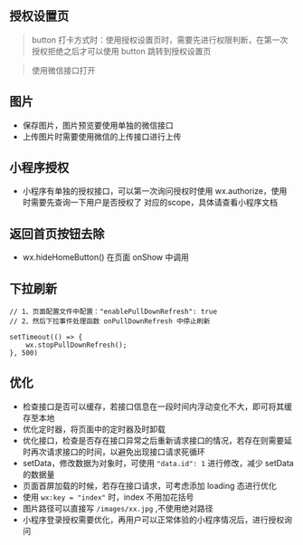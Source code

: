 ## 授权设置页

> button 打卡方式时：使用授权设置页时，需要先进行权限判断，在第一次授权拒绝之后才可以使用 button 跳转到授权设置页

> 使用微信接口打开

## 图片

* 保存图片，图片预览要使用单独的微信接口
* 上传图片时需要使用微信的上传接口进行上传

## 小程序授权

* 小程序有单独的授权接口，可以第一次询问授权时使用 wx.authorize，使用时需要先查询一下用户是否授权了 对应的scope，具体请查看小程序文档

## 返回首页按钮去除
* wx.hideHomeButton() 在页面 onShow 中调用

## 下拉刷新

```
// 1、页面配置文件中配置："enablePullDownRefresh": true
// 2、然后下拉事件处理函数 onPullDownRefresh 中停止刷新

setTimeout(() => {
	wx.stopPullDownRefresh();
}, 500)
```

## 优化

* 检查接口是否可以缓存，若接口信息在一段时间内浮动变化不大，即可将其缓存至本地
* 优化定时器，将页面中的定时器及时卸载
* 优化接口，检查是否存在接口异常之后重新请求接口的情况，若存在则需要延时再次请求接口的时间，以避免出现接口请求死循环
* setData，修改数据为对象时，可使用 `"data.id": 1` 进行修改，减少 setData 的数据量
* 页面首屏加载的时候，若存在接口请求，可考虑添加 loading 态进行优化
* 使用 `wx:key = "index"` 时，index 不用加花括号
* 图片路径可以直接写 `/images/xx.jpg` ,不使用绝对路径
* 小程序登录授权需要优化，再用户可以正常体验的小程序情况后，进行授权询问
